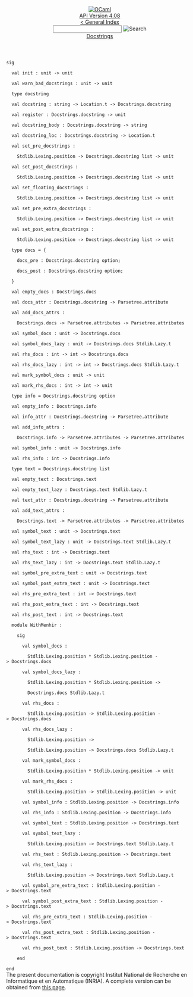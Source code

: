 <!-- ((! set title API !)) ((! set documentation !)) ((! set api !)) ((! set nobreadcrumb !)) -->
<div class="api"><header><nav class="toc brand"><a class="brand" href="https://ocaml.org/"><img src="colour-logo-gray.svg" class="svg" alt="OCaml"></a></nav><nav class="toc"><div class="toc_version"><a href="/docs" id="version-select">API Version 4.08</a></div><a href="index.html">&lt; General Index</a><div class="api_search"><input type="text" name="apisearch" id="api_search" oninput="mySearch(false);" onkeypress="this.oninput();" onclick="this.oninput();" onpaste="this.oninput();">
<img src="search_icon.svg" alt="Search" class="svg" onclick="mySearch(false)"></div>
<div id="search_results"></div><div class="toc_title"><a href="Docstrings.html">Docstrings</a></div><ul></ul></nav></header>
<code class="code"><span class="keyword">sig</span><br>
&nbsp;&nbsp;<span class="keyword">val</span>&nbsp;init&nbsp;:&nbsp;unit&nbsp;<span class="keywordsign">-&gt;</span>&nbsp;unit<br>
&nbsp;&nbsp;<span class="keyword">val</span>&nbsp;warn_bad_docstrings&nbsp;:&nbsp;unit&nbsp;<span class="keywordsign">-&gt;</span>&nbsp;unit<br>
&nbsp;&nbsp;<span class="keyword">type</span>&nbsp;docstring<br>
&nbsp;&nbsp;<span class="keyword">val</span>&nbsp;docstring&nbsp;:&nbsp;string&nbsp;<span class="keywordsign">-&gt;</span>&nbsp;<span class="constructor">Location</span>.t&nbsp;<span class="keywordsign">-&gt;</span>&nbsp;<span class="constructor">Docstrings</span>.docstring<br>
&nbsp;&nbsp;<span class="keyword">val</span>&nbsp;register&nbsp;:&nbsp;<span class="constructor">Docstrings</span>.docstring&nbsp;<span class="keywordsign">-&gt;</span>&nbsp;unit<br>
&nbsp;&nbsp;<span class="keyword">val</span>&nbsp;docstring_body&nbsp;:&nbsp;<span class="constructor">Docstrings</span>.docstring&nbsp;<span class="keywordsign">-&gt;</span>&nbsp;string<br>
&nbsp;&nbsp;<span class="keyword">val</span>&nbsp;docstring_loc&nbsp;:&nbsp;<span class="constructor">Docstrings</span>.docstring&nbsp;<span class="keywordsign">-&gt;</span>&nbsp;<span class="constructor">Location</span>.t<br>
&nbsp;&nbsp;<span class="keyword">val</span>&nbsp;set_pre_docstrings&nbsp;:<br>
&nbsp;&nbsp;&nbsp;&nbsp;<span class="constructor">Stdlib</span>.<span class="constructor">Lexing</span>.position&nbsp;<span class="keywordsign">-&gt;</span>&nbsp;<span class="constructor">Docstrings</span>.docstring&nbsp;list&nbsp;<span class="keywordsign">-&gt;</span>&nbsp;unit<br>
&nbsp;&nbsp;<span class="keyword">val</span>&nbsp;set_post_docstrings&nbsp;:<br>
&nbsp;&nbsp;&nbsp;&nbsp;<span class="constructor">Stdlib</span>.<span class="constructor">Lexing</span>.position&nbsp;<span class="keywordsign">-&gt;</span>&nbsp;<span class="constructor">Docstrings</span>.docstring&nbsp;list&nbsp;<span class="keywordsign">-&gt;</span>&nbsp;unit<br>
&nbsp;&nbsp;<span class="keyword">val</span>&nbsp;set_floating_docstrings&nbsp;:<br>
&nbsp;&nbsp;&nbsp;&nbsp;<span class="constructor">Stdlib</span>.<span class="constructor">Lexing</span>.position&nbsp;<span class="keywordsign">-&gt;</span>&nbsp;<span class="constructor">Docstrings</span>.docstring&nbsp;list&nbsp;<span class="keywordsign">-&gt;</span>&nbsp;unit<br>
&nbsp;&nbsp;<span class="keyword">val</span>&nbsp;set_pre_extra_docstrings&nbsp;:<br>
&nbsp;&nbsp;&nbsp;&nbsp;<span class="constructor">Stdlib</span>.<span class="constructor">Lexing</span>.position&nbsp;<span class="keywordsign">-&gt;</span>&nbsp;<span class="constructor">Docstrings</span>.docstring&nbsp;list&nbsp;<span class="keywordsign">-&gt;</span>&nbsp;unit<br>
&nbsp;&nbsp;<span class="keyword">val</span>&nbsp;set_post_extra_docstrings&nbsp;:<br>
&nbsp;&nbsp;&nbsp;&nbsp;<span class="constructor">Stdlib</span>.<span class="constructor">Lexing</span>.position&nbsp;<span class="keywordsign">-&gt;</span>&nbsp;<span class="constructor">Docstrings</span>.docstring&nbsp;list&nbsp;<span class="keywordsign">-&gt;</span>&nbsp;unit<br>
&nbsp;&nbsp;<span class="keyword">type</span>&nbsp;docs&nbsp;=&nbsp;{<br>
&nbsp;&nbsp;&nbsp;&nbsp;docs_pre&nbsp;:&nbsp;<span class="constructor">Docstrings</span>.docstring&nbsp;option;<br>
&nbsp;&nbsp;&nbsp;&nbsp;docs_post&nbsp;:&nbsp;<span class="constructor">Docstrings</span>.docstring&nbsp;option;<br>
&nbsp;&nbsp;}<br>
&nbsp;&nbsp;<span class="keyword">val</span>&nbsp;empty_docs&nbsp;:&nbsp;<span class="constructor">Docstrings</span>.docs<br>
&nbsp;&nbsp;<span class="keyword">val</span>&nbsp;docs_attr&nbsp;:&nbsp;<span class="constructor">Docstrings</span>.docstring&nbsp;<span class="keywordsign">-&gt;</span>&nbsp;<span class="constructor">Parsetree</span>.attribute<br>
&nbsp;&nbsp;<span class="keyword">val</span>&nbsp;add_docs_attrs&nbsp;:<br>
&nbsp;&nbsp;&nbsp;&nbsp;<span class="constructor">Docstrings</span>.docs&nbsp;<span class="keywordsign">-&gt;</span>&nbsp;<span class="constructor">Parsetree</span>.attributes&nbsp;<span class="keywordsign">-&gt;</span>&nbsp;<span class="constructor">Parsetree</span>.attributes<br>
&nbsp;&nbsp;<span class="keyword">val</span>&nbsp;symbol_docs&nbsp;:&nbsp;unit&nbsp;<span class="keywordsign">-&gt;</span>&nbsp;<span class="constructor">Docstrings</span>.docs<br>
&nbsp;&nbsp;<span class="keyword">val</span>&nbsp;symbol_docs_lazy&nbsp;:&nbsp;unit&nbsp;<span class="keywordsign">-&gt;</span>&nbsp;<span class="constructor">Docstrings</span>.docs&nbsp;<span class="constructor">Stdlib</span>.<span class="constructor">Lazy</span>.t<br>
&nbsp;&nbsp;<span class="keyword">val</span>&nbsp;rhs_docs&nbsp;:&nbsp;int&nbsp;<span class="keywordsign">-&gt;</span>&nbsp;int&nbsp;<span class="keywordsign">-&gt;</span>&nbsp;<span class="constructor">Docstrings</span>.docs<br>
&nbsp;&nbsp;<span class="keyword">val</span>&nbsp;rhs_docs_lazy&nbsp;:&nbsp;int&nbsp;<span class="keywordsign">-&gt;</span>&nbsp;int&nbsp;<span class="keywordsign">-&gt;</span>&nbsp;<span class="constructor">Docstrings</span>.docs&nbsp;<span class="constructor">Stdlib</span>.<span class="constructor">Lazy</span>.t<br>
&nbsp;&nbsp;<span class="keyword">val</span>&nbsp;mark_symbol_docs&nbsp;:&nbsp;unit&nbsp;<span class="keywordsign">-&gt;</span>&nbsp;unit<br>
&nbsp;&nbsp;<span class="keyword">val</span>&nbsp;mark_rhs_docs&nbsp;:&nbsp;int&nbsp;<span class="keywordsign">-&gt;</span>&nbsp;int&nbsp;<span class="keywordsign">-&gt;</span>&nbsp;unit<br>
&nbsp;&nbsp;<span class="keyword">type</span>&nbsp;info&nbsp;=&nbsp;<span class="constructor">Docstrings</span>.docstring&nbsp;option<br>
&nbsp;&nbsp;<span class="keyword">val</span>&nbsp;empty_info&nbsp;:&nbsp;<span class="constructor">Docstrings</span>.info<br>
&nbsp;&nbsp;<span class="keyword">val</span>&nbsp;info_attr&nbsp;:&nbsp;<span class="constructor">Docstrings</span>.docstring&nbsp;<span class="keywordsign">-&gt;</span>&nbsp;<span class="constructor">Parsetree</span>.attribute<br>
&nbsp;&nbsp;<span class="keyword">val</span>&nbsp;add_info_attrs&nbsp;:<br>
&nbsp;&nbsp;&nbsp;&nbsp;<span class="constructor">Docstrings</span>.info&nbsp;<span class="keywordsign">-&gt;</span>&nbsp;<span class="constructor">Parsetree</span>.attributes&nbsp;<span class="keywordsign">-&gt;</span>&nbsp;<span class="constructor">Parsetree</span>.attributes<br>
&nbsp;&nbsp;<span class="keyword">val</span>&nbsp;symbol_info&nbsp;:&nbsp;unit&nbsp;<span class="keywordsign">-&gt;</span>&nbsp;<span class="constructor">Docstrings</span>.info<br>
&nbsp;&nbsp;<span class="keyword">val</span>&nbsp;rhs_info&nbsp;:&nbsp;int&nbsp;<span class="keywordsign">-&gt;</span>&nbsp;<span class="constructor">Docstrings</span>.info<br>
&nbsp;&nbsp;<span class="keyword">type</span>&nbsp;text&nbsp;=&nbsp;<span class="constructor">Docstrings</span>.docstring&nbsp;list<br>
&nbsp;&nbsp;<span class="keyword">val</span>&nbsp;empty_text&nbsp;:&nbsp;<span class="constructor">Docstrings</span>.text<br>
&nbsp;&nbsp;<span class="keyword">val</span>&nbsp;empty_text_lazy&nbsp;:&nbsp;<span class="constructor">Docstrings</span>.text&nbsp;<span class="constructor">Stdlib</span>.<span class="constructor">Lazy</span>.t<br>
&nbsp;&nbsp;<span class="keyword">val</span>&nbsp;text_attr&nbsp;:&nbsp;<span class="constructor">Docstrings</span>.docstring&nbsp;<span class="keywordsign">-&gt;</span>&nbsp;<span class="constructor">Parsetree</span>.attribute<br>
&nbsp;&nbsp;<span class="keyword">val</span>&nbsp;add_text_attrs&nbsp;:<br>
&nbsp;&nbsp;&nbsp;&nbsp;<span class="constructor">Docstrings</span>.text&nbsp;<span class="keywordsign">-&gt;</span>&nbsp;<span class="constructor">Parsetree</span>.attributes&nbsp;<span class="keywordsign">-&gt;</span>&nbsp;<span class="constructor">Parsetree</span>.attributes<br>
&nbsp;&nbsp;<span class="keyword">val</span>&nbsp;symbol_text&nbsp;:&nbsp;unit&nbsp;<span class="keywordsign">-&gt;</span>&nbsp;<span class="constructor">Docstrings</span>.text<br>
&nbsp;&nbsp;<span class="keyword">val</span>&nbsp;symbol_text_lazy&nbsp;:&nbsp;unit&nbsp;<span class="keywordsign">-&gt;</span>&nbsp;<span class="constructor">Docstrings</span>.text&nbsp;<span class="constructor">Stdlib</span>.<span class="constructor">Lazy</span>.t<br>
&nbsp;&nbsp;<span class="keyword">val</span>&nbsp;rhs_text&nbsp;:&nbsp;int&nbsp;<span class="keywordsign">-&gt;</span>&nbsp;<span class="constructor">Docstrings</span>.text<br>
&nbsp;&nbsp;<span class="keyword">val</span>&nbsp;rhs_text_lazy&nbsp;:&nbsp;int&nbsp;<span class="keywordsign">-&gt;</span>&nbsp;<span class="constructor">Docstrings</span>.text&nbsp;<span class="constructor">Stdlib</span>.<span class="constructor">Lazy</span>.t<br>
&nbsp;&nbsp;<span class="keyword">val</span>&nbsp;symbol_pre_extra_text&nbsp;:&nbsp;unit&nbsp;<span class="keywordsign">-&gt;</span>&nbsp;<span class="constructor">Docstrings</span>.text<br>
&nbsp;&nbsp;<span class="keyword">val</span>&nbsp;symbol_post_extra_text&nbsp;:&nbsp;unit&nbsp;<span class="keywordsign">-&gt;</span>&nbsp;<span class="constructor">Docstrings</span>.text<br>
&nbsp;&nbsp;<span class="keyword">val</span>&nbsp;rhs_pre_extra_text&nbsp;:&nbsp;int&nbsp;<span class="keywordsign">-&gt;</span>&nbsp;<span class="constructor">Docstrings</span>.text<br>
&nbsp;&nbsp;<span class="keyword">val</span>&nbsp;rhs_post_extra_text&nbsp;:&nbsp;int&nbsp;<span class="keywordsign">-&gt;</span>&nbsp;<span class="constructor">Docstrings</span>.text<br>
&nbsp;&nbsp;<span class="keyword">val</span>&nbsp;rhs_post_text&nbsp;:&nbsp;int&nbsp;<span class="keywordsign">-&gt;</span>&nbsp;<span class="constructor">Docstrings</span>.text<br>
&nbsp;&nbsp;<span class="keyword">module</span>&nbsp;<span class="constructor">WithMenhir</span>&nbsp;:<br>
&nbsp;&nbsp;&nbsp;&nbsp;<span class="keyword">sig</span><br>
&nbsp;&nbsp;&nbsp;&nbsp;&nbsp;&nbsp;<span class="keyword">val</span>&nbsp;symbol_docs&nbsp;:<br>
&nbsp;&nbsp;&nbsp;&nbsp;&nbsp;&nbsp;&nbsp;&nbsp;<span class="constructor">Stdlib</span>.<span class="constructor">Lexing</span>.position&nbsp;*&nbsp;<span class="constructor">Stdlib</span>.<span class="constructor">Lexing</span>.position&nbsp;<span class="keywordsign">-&gt;</span>&nbsp;<span class="constructor">Docstrings</span>.docs<br>
&nbsp;&nbsp;&nbsp;&nbsp;&nbsp;&nbsp;<span class="keyword">val</span>&nbsp;symbol_docs_lazy&nbsp;:<br>
&nbsp;&nbsp;&nbsp;&nbsp;&nbsp;&nbsp;&nbsp;&nbsp;<span class="constructor">Stdlib</span>.<span class="constructor">Lexing</span>.position&nbsp;*&nbsp;<span class="constructor">Stdlib</span>.<span class="constructor">Lexing</span>.position&nbsp;<span class="keywordsign">-&gt;</span><br>
&nbsp;&nbsp;&nbsp;&nbsp;&nbsp;&nbsp;&nbsp;&nbsp;<span class="constructor">Docstrings</span>.docs&nbsp;<span class="constructor">Stdlib</span>.<span class="constructor">Lazy</span>.t<br>
&nbsp;&nbsp;&nbsp;&nbsp;&nbsp;&nbsp;<span class="keyword">val</span>&nbsp;rhs_docs&nbsp;:<br>
&nbsp;&nbsp;&nbsp;&nbsp;&nbsp;&nbsp;&nbsp;&nbsp;<span class="constructor">Stdlib</span>.<span class="constructor">Lexing</span>.position&nbsp;<span class="keywordsign">-&gt;</span>&nbsp;<span class="constructor">Stdlib</span>.<span class="constructor">Lexing</span>.position&nbsp;<span class="keywordsign">-&gt;</span>&nbsp;<span class="constructor">Docstrings</span>.docs<br>
&nbsp;&nbsp;&nbsp;&nbsp;&nbsp;&nbsp;<span class="keyword">val</span>&nbsp;rhs_docs_lazy&nbsp;:<br>
&nbsp;&nbsp;&nbsp;&nbsp;&nbsp;&nbsp;&nbsp;&nbsp;<span class="constructor">Stdlib</span>.<span class="constructor">Lexing</span>.position&nbsp;<span class="keywordsign">-&gt;</span><br>
&nbsp;&nbsp;&nbsp;&nbsp;&nbsp;&nbsp;&nbsp;&nbsp;<span class="constructor">Stdlib</span>.<span class="constructor">Lexing</span>.position&nbsp;<span class="keywordsign">-&gt;</span>&nbsp;<span class="constructor">Docstrings</span>.docs&nbsp;<span class="constructor">Stdlib</span>.<span class="constructor">Lazy</span>.t<br>
&nbsp;&nbsp;&nbsp;&nbsp;&nbsp;&nbsp;<span class="keyword">val</span>&nbsp;mark_symbol_docs&nbsp;:<br>
&nbsp;&nbsp;&nbsp;&nbsp;&nbsp;&nbsp;&nbsp;&nbsp;<span class="constructor">Stdlib</span>.<span class="constructor">Lexing</span>.position&nbsp;*&nbsp;<span class="constructor">Stdlib</span>.<span class="constructor">Lexing</span>.position&nbsp;<span class="keywordsign">-&gt;</span>&nbsp;unit<br>
&nbsp;&nbsp;&nbsp;&nbsp;&nbsp;&nbsp;<span class="keyword">val</span>&nbsp;mark_rhs_docs&nbsp;:<br>
&nbsp;&nbsp;&nbsp;&nbsp;&nbsp;&nbsp;&nbsp;&nbsp;<span class="constructor">Stdlib</span>.<span class="constructor">Lexing</span>.position&nbsp;<span class="keywordsign">-&gt;</span>&nbsp;<span class="constructor">Stdlib</span>.<span class="constructor">Lexing</span>.position&nbsp;<span class="keywordsign">-&gt;</span>&nbsp;unit<br>
&nbsp;&nbsp;&nbsp;&nbsp;&nbsp;&nbsp;<span class="keyword">val</span>&nbsp;symbol_info&nbsp;:&nbsp;<span class="constructor">Stdlib</span>.<span class="constructor">Lexing</span>.position&nbsp;<span class="keywordsign">-&gt;</span>&nbsp;<span class="constructor">Docstrings</span>.info<br>
&nbsp;&nbsp;&nbsp;&nbsp;&nbsp;&nbsp;<span class="keyword">val</span>&nbsp;rhs_info&nbsp;:&nbsp;<span class="constructor">Stdlib</span>.<span class="constructor">Lexing</span>.position&nbsp;<span class="keywordsign">-&gt;</span>&nbsp;<span class="constructor">Docstrings</span>.info<br>
&nbsp;&nbsp;&nbsp;&nbsp;&nbsp;&nbsp;<span class="keyword">val</span>&nbsp;symbol_text&nbsp;:&nbsp;<span class="constructor">Stdlib</span>.<span class="constructor">Lexing</span>.position&nbsp;<span class="keywordsign">-&gt;</span>&nbsp;<span class="constructor">Docstrings</span>.text<br>
&nbsp;&nbsp;&nbsp;&nbsp;&nbsp;&nbsp;<span class="keyword">val</span>&nbsp;symbol_text_lazy&nbsp;:<br>
&nbsp;&nbsp;&nbsp;&nbsp;&nbsp;&nbsp;&nbsp;&nbsp;<span class="constructor">Stdlib</span>.<span class="constructor">Lexing</span>.position&nbsp;<span class="keywordsign">-&gt;</span>&nbsp;<span class="constructor">Docstrings</span>.text&nbsp;<span class="constructor">Stdlib</span>.<span class="constructor">Lazy</span>.t<br>
&nbsp;&nbsp;&nbsp;&nbsp;&nbsp;&nbsp;<span class="keyword">val</span>&nbsp;rhs_text&nbsp;:&nbsp;<span class="constructor">Stdlib</span>.<span class="constructor">Lexing</span>.position&nbsp;<span class="keywordsign">-&gt;</span>&nbsp;<span class="constructor">Docstrings</span>.text<br>
&nbsp;&nbsp;&nbsp;&nbsp;&nbsp;&nbsp;<span class="keyword">val</span>&nbsp;rhs_text_lazy&nbsp;:<br>
&nbsp;&nbsp;&nbsp;&nbsp;&nbsp;&nbsp;&nbsp;&nbsp;<span class="constructor">Stdlib</span>.<span class="constructor">Lexing</span>.position&nbsp;<span class="keywordsign">-&gt;</span>&nbsp;<span class="constructor">Docstrings</span>.text&nbsp;<span class="constructor">Stdlib</span>.<span class="constructor">Lazy</span>.t<br>
&nbsp;&nbsp;&nbsp;&nbsp;&nbsp;&nbsp;<span class="keyword">val</span>&nbsp;symbol_pre_extra_text&nbsp;:&nbsp;<span class="constructor">Stdlib</span>.<span class="constructor">Lexing</span>.position&nbsp;<span class="keywordsign">-&gt;</span>&nbsp;<span class="constructor">Docstrings</span>.text<br>
&nbsp;&nbsp;&nbsp;&nbsp;&nbsp;&nbsp;<span class="keyword">val</span>&nbsp;symbol_post_extra_text&nbsp;:&nbsp;<span class="constructor">Stdlib</span>.<span class="constructor">Lexing</span>.position&nbsp;<span class="keywordsign">-&gt;</span>&nbsp;<span class="constructor">Docstrings</span>.text<br>
&nbsp;&nbsp;&nbsp;&nbsp;&nbsp;&nbsp;<span class="keyword">val</span>&nbsp;rhs_pre_extra_text&nbsp;:&nbsp;<span class="constructor">Stdlib</span>.<span class="constructor">Lexing</span>.position&nbsp;<span class="keywordsign">-&gt;</span>&nbsp;<span class="constructor">Docstrings</span>.text<br>
&nbsp;&nbsp;&nbsp;&nbsp;&nbsp;&nbsp;<span class="keyword">val</span>&nbsp;rhs_post_extra_text&nbsp;:&nbsp;<span class="constructor">Stdlib</span>.<span class="constructor">Lexing</span>.position&nbsp;<span class="keywordsign">-&gt;</span>&nbsp;<span class="constructor">Docstrings</span>.text<br>
&nbsp;&nbsp;&nbsp;&nbsp;&nbsp;&nbsp;<span class="keyword">val</span>&nbsp;rhs_post_text&nbsp;:&nbsp;<span class="constructor">Stdlib</span>.<span class="constructor">Lexing</span>.position&nbsp;<span class="keywordsign">-&gt;</span>&nbsp;<span class="constructor">Docstrings</span>.text<br>
&nbsp;&nbsp;&nbsp;&nbsp;<span class="keyword">end</span><br>
<span class="keyword">end</span></code>
<div class="copyright">The present documentation is copyright Institut National de Recherche en Informatique et en Automatique (INRIA). A complete version can be obtained from <a href="http://caml.inria.fr/pub/docs/manual-ocaml/">this page</a>.</div></div>